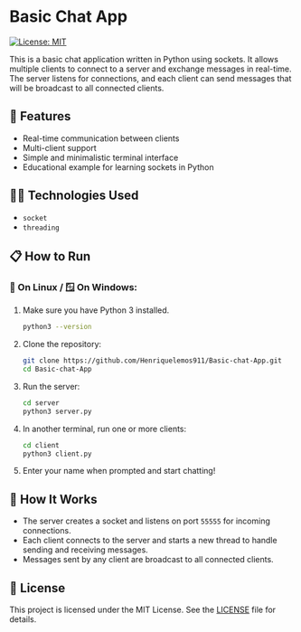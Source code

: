 # Basic Chat App

[![License: MIT](https://img.shields.io/badge/License-MIT-yellow.svg)](https://opensource.org/licenses/MIT)

This is a basic chat application written in Python using sockets. It allows multiple clients to connect to a server and exchange messages in real-time. The server listens for connections, and each client can send messages that will be broadcast to all connected clients.

## 🚀 Features

- Real-time communication between clients
- Multi-client support
- Simple and minimalistic terminal interface
- Educational example for learning sockets in Python

## 🧑‍💻 Technologies Used

- `socket`
- `threading`

## 📋 How to Run

### 🐧 On Linux / 🪟 On Windows:

1. Make sure you have Python 3 installed.
   ```bash
   python3 --version
   ```

2. Clone the repository:
   ```bash
   git clone https://github.com/Henriquelemos911/Basic-chat-App.git
   cd Basic-chat-App
   ```

3. Run the server:
   ```bash
   cd server
   python3 server.py
   ```

4. In another terminal, run one or more clients:
   ```bash
   cd client
   python3 client.py
   ```

5. Enter your name when prompted and start chatting!

## 🤖 How It Works

- The server creates a socket and listens on port `55555` for incoming connections.
- Each client connects to the server and starts a new thread to handle sending and receiving messages.
- Messages sent by any client are broadcast to all connected clients.

## 📄 License

This project is licensed under the MIT License. See the [LICENSE](LICENSE) file for details.

